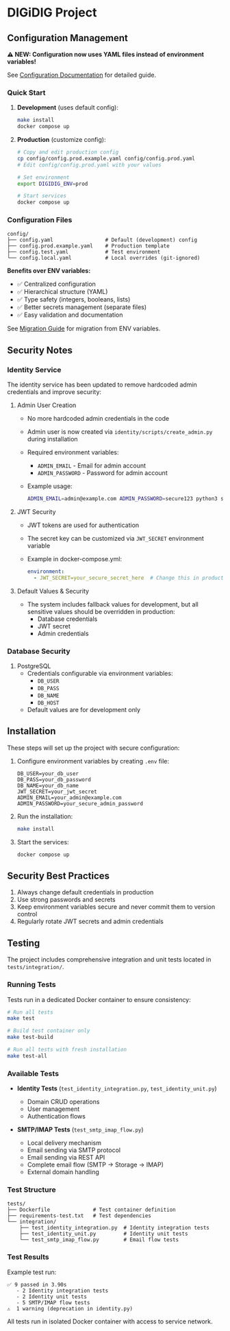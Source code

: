 # DIGiDIG Project

## Configuration Management

**⚠️ NEW: Configuration now uses YAML files instead of environment variables!**

See [Configuration Documentation](docs/CONFIGURATION.md) for detailed guide.

### Quick Start

1. **Development** (uses default config):
   ```bash
   make install
   docker compose up
   ```

2. **Production** (customize config):
   ```bash
   # Copy and edit production config
   cp config/config.prod.example.yaml config/config.prod.yaml
   # Edit config/config.prod.yaml with your values
   
   # Set environment
   export DIGIDIG_ENV=prod
   
   # Start services
   docker compose up
   ```

### Configuration Files

```
config/
├── config.yaml                 # Default (development) config
├── config.prod.example.yaml    # Production template
├── config.test.yaml            # Test environment
└── config.local.yaml           # Local overrides (git-ignored)
```

**Benefits over ENV variables:**
- ✅ Centralized configuration
- ✅ Hierarchical structure (YAML)
- ✅ Type safety (integers, booleans, lists)
- ✅ Better secrets management (separate files)
- ✅ Easy validation and documentation

See [Migration Guide](docs/CONFIG-MIGRATION.md) for migration from ENV variables.

## Security Notes

### Identity Service

The identity service has been updated to remove hardcoded admin credentials and improve security:

1. Admin User Creation
   - No more hardcoded admin credentials in the code
   - Admin user is now created via `identity/scripts/create_admin.py` during installation
   - Required environment variables:
     - `ADMIN_EMAIL` - Email for admin account
     - `ADMIN_PASSWORD` - Password for admin account
   - Example usage:

     ```bash
     ADMIN_EMAIL=admin@example.com ADMIN_PASSWORD=secure123 python3 scripts/create_admin.py
     ```

2. JWT Security
   - JWT tokens are used for authentication
   - The secret key can be customized via `JWT_SECRET` environment variable
   - Example in docker-compose.yml:

     ```yaml
     environment:
       - JWT_SECRET=your_secure_secret_here  # Change this in production!
     ```

3. Default Values & Security
   - The system includes fallback values for development, but all sensitive values should be overridden in production:
     - Database credentials
     - JWT secret
     - Admin credentials

### Database Security

1. PostgreSQL
   - Credentials configurable via environment variables:
     - `DB_USER`
     - `DB_PASS`
     - `DB_NAME`
     - `DB_HOST`
   - Default values are for development only

## Installation

These steps will set up the project with secure configuration:

1. Configure environment variables by creating `.env` file:

   ```env
   DB_USER=your_db_user
   DB_PASS=your_db_password
   DB_NAME=your_db_name
   JWT_SECRET=your_jwt_secret
   ADMIN_EMAIL=your_admin@example.com
   ADMIN_PASSWORD=your_secure_admin_password
   ```

1. Run the installation:

   ```bash
   make install
   ```

1. Start the services:

   ```bash
   docker compose up
   ```

## Security Best Practices

1. Always change default credentials in production
2. Use strong passwords and secrets
3. Keep environment variables secure and never commit them to version control
4. Regularly rotate JWT secrets and admin credentials

## Testing

The project includes comprehensive integration and unit tests located in `tests/integration/`.

### Running Tests

Tests run in a dedicated Docker container to ensure consistency:

```bash
# Run all tests
make test

# Build test container only
make test-build

# Run all tests with fresh installation
make test-all
```

### Available Tests

- **Identity Tests** (`test_identity_integration.py`, `test_identity_unit.py`)
  - Domain CRUD operations
  - User management
  - Authentication flows
  
- **SMTP/IMAP Tests** (`test_smtp_imap_flow.py`)
  - Local delivery mechanism
  - Email sending via SMTP protocol
  - Email sending via REST API
  - Complete email flow (SMTP → Storage → IMAP)
  - External domain handling

### Test Structure

```
tests/
├── Dockerfile              # Test container definition
├── requirements-test.txt   # Test dependencies
└── integration/
    ├── test_identity_integration.py  # Identity integration tests
    ├── test_identity_unit.py         # Identity unit tests
    └── test_smtp_imap_flow.py        # Email flow tests
```

### Test Results

Example test run:
```
✅ 9 passed in 3.90s
   - 2 Identity integration tests
   - 2 Identity unit tests
   - 5 SMTP/IMAP flow tests
⚠️  1 warning (deprecation in identity.py)
```

All tests run in isolated Docker container with access to service network.

